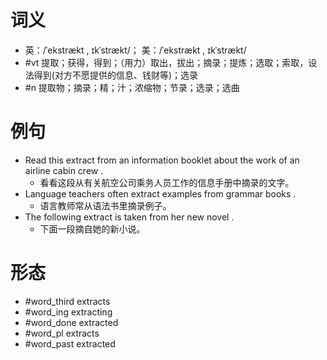 # 词义
- 英：/ˈekstrækt , ɪkˈstrækt/； 美：/ˈekstrækt , ɪkˈstrækt/
- #vt 提取；获得，得到；（用力）取出，拔出；摘录；提炼；选取；索取，设法得到(对方不愿提供的信息、钱财等)；选录
- #n 提取物；摘录；精；汁；浓缩物；节录；选录；选曲
# 例句
- Read this extract from an information booklet about the work of an airline cabin crew .
	- 看看这段从有关航空公司乘务人员工作的信息手册中摘录的文字。
- Language teachers often extract examples from grammar books .
	- 语言教师常从语法书里摘录例子。
- The following extract is taken from her new novel .
	- 下面一段摘自她的新小说。
# 形态
- #word_third extracts
- #word_ing extracting
- #word_done extracted
- #word_pl extracts
- #word_past extracted
